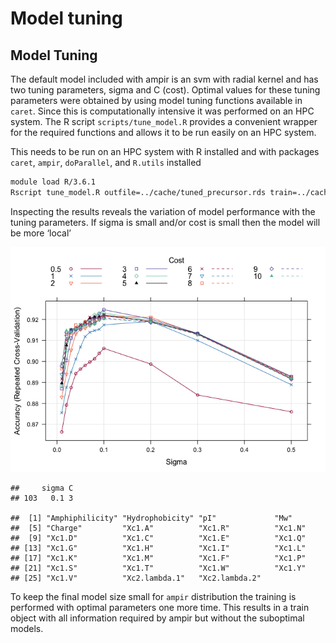 Model tuning
================

## Model Tuning

The default model included with ampir is an svm with radial kernel and
has two tuning parameters, sigma and C (cost). Optimal values for these
tuning parameters were obtained by using model tuning functions
available in `caret`. Since this is computationally intensive it was
performed on an HPC system. The R script `scripts/tune_model.R` provides
a convenient wrapper for the required functions and allows it to be run
easily on an HPC system.

This needs to be run on an HPC system with R installed and with packages
`caret`, `ampir`, `doParallel`, and `R.utils` installed

``` bash
module load R/3.6.1
Rscript tune_model.R outfile=../cache/tuned_precursor.rds train=../cache/featuresTrain_precursor.rds test=../cache/featuresTest_precursor.rds ncores=24
```

Inspecting the results reveals the variation of model performance with
the tuning parameters. If sigma is small and/or cost is small then the
model will be more ‘local’

![](04_tune_model_files/figure-gfm/unnamed-chunk-2-1.png)<!-- -->

    ##     sigma C
    ## 103   0.1 3

    ##  [1] "Amphiphilicity" "Hydrophobicity" "pI"             "Mw"            
    ##  [5] "Charge"         "Xc1.A"          "Xc1.R"          "Xc1.N"         
    ##  [9] "Xc1.D"          "Xc1.C"          "Xc1.E"          "Xc1.Q"         
    ## [13] "Xc1.G"          "Xc1.H"          "Xc1.I"          "Xc1.L"         
    ## [17] "Xc1.K"          "Xc1.M"          "Xc1.F"          "Xc1.P"         
    ## [21] "Xc1.S"          "Xc1.T"          "Xc1.W"          "Xc1.Y"         
    ## [25] "Xc1.V"          "Xc2.lambda.1"   "Xc2.lambda.2"

To keep the final model size small for `ampir` distribution the training
is performed with optimal parameters one more time. This results in a
train object with all information required by ampir but without the
suboptimal models.
